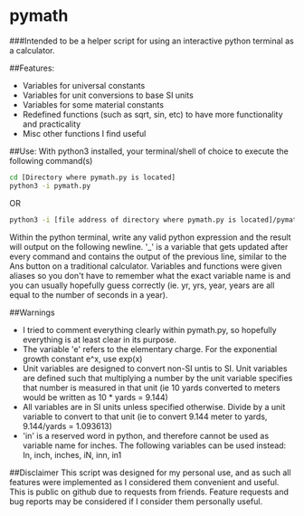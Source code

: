 # pymath
###Intended to be a helper script for using an interactive python terminal as a calculator.

##Features:
- Variables for universal constants
- Variables for unit conversions to base SI units
- Variables for some material constants
- Redefined functions (such as sqrt, sin, etc) to have more functionality and practicality
- Misc other functions I find useful

##Use:
With python3 installed, your terminal/shell of choice to execute the following command(s)
```bash
cd [Directory where pymath.py is located]
python3 -i pymath.py
```
OR
```bash
python3 -i [file address of directory where pymath.py is located]/pymath.py
```

Within the python terminal, write any valid python expression and the result will output on the following newline. '_' is a variable that gets updated after every command and contains the output of the previous line, similar to the Ans button on a traditional calculator.
Variables and functions were given aliases so you don't have to remember what the exact variable name is and you can usually hopefully guess correctly (ie. yr, yrs, year, years are all equal to the number of seconds in a year). 

##Warnings
- I tried to comment everything clearly within pymath.py, so hopefully everything is at least clear in its purpose.
- The variable 'e' refers to the elementary charge. For the exponential growth constant e^x, use exp(x)
- Unit variables are designed to convert non-SI untis to SI. Unit variables are defined such that multiplying a number by the unit variable specifies that number is measured in that unit (ie 10 yards converted to meters would be written as 10 * yards = 9.144)
- All variables are in SI units unless specified otherwise. Divide by a unit variable to convert to that unit (ie to convert 9.144 meter to yards, 9.144/yards = 1.093613)
- 'in' is a reserved word in python, and therefore cannot be used as variable name for inches. The following variables can be used instead: In, inch, inches, iN, inn, in1

##Disclaimer
This script was designed for my personal use, and as such all features were implemented as I considered them convenient and useful. This is public on github due to requests from friends. Feature requests and bug reports may be considered if I consider them personally useful.
